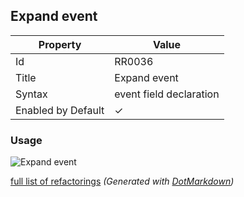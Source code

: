 ## Expand event

| Property           | Value                   |
| ------------------ | ----------------------- |
| Id                 | RR0036                  |
| Title              | Expand event            |
| Syntax             | event field declaration |
| Enabled by Default | &#x2713;                |

### Usage

![Expand event](../../images/refactorings/ExpandEvent.png)

[full list of refactorings](Refactorings.md)
*\(Generated with [DotMarkdown](http://github.com/JosefPihrt/DotMarkdown)\)*